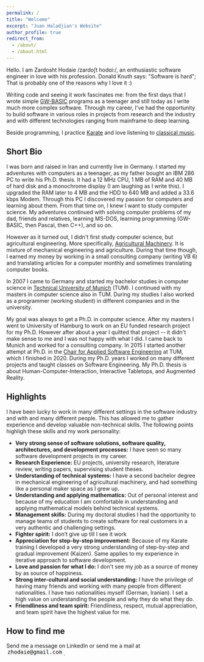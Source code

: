 ```yaml
---
permalink: /
title: "Welcome"
excerpt: "Juan Haladjian's Website"
author_profile: true
redirect_from: 
  - /about/
  - /about.html
---
```


Hello. I am Zardosht Hodaie /zardoʃt hodɑi:/, an enthusiastic software engineer in love with his profession. Donald Knuth says: "Software is hard"; That is probably one of the reasons why I love it :)

Writing code and seeing it work fascinates me: from the first days that I wrote simple [GW-BASIC](https://en.wikipedia.org/wiki/GW-BASIC) programs as a teenager and still today as I write much more complex software. Through my career, I've had the opportunity to build software in various roles in projects from research and the industry and with different technologies ranging from mainframe to deep learning. 

Beside programming, I practice [Karate](https://www.youtube.com/watch?v=vApvRSHtu-s) and love listening to [classical music](https://www.youtube.com/watch?v=R1QNhRNxvTI).


## Short Bio
I was born and raised in Iran and currently live in Germany. I started my adventures with computers as a teenager, as my father bought an IBM 286 PC to write his Ph.D. thesis. It had a 12 MHz CPU, 1 MB of RAM and 40 MB of hard disk and a monochrome display (I am laughing as I write this). I upgraded the RAM later to 4 MB and the HDD to 640 MB and added a 33.6 kbps Modem. Through this PC I discovered my passion for computers and learning about them. From that time on, I knew I want to study computer science. My adventures continued with solving computer problems of my dad, friends and relatives, learning MS-DOS, learning programming (GW-BASIC, then Pascal, then C++), and so on. 

However as it turned out, I didn't first study computer science, but agricultural engineering. More specifically, [Agricultural Machinery](https://en.wikipedia.org/wiki/Agricultural_machinery). It is mixture of mechanical engineering and agriculture. During that time though, I earned my money by working in a small consulting company (writing VB 6) and translating articles for a computer monthly and sometimes translating computer books. 

In 2007 I came to Germany and started my bachelor studies in computer science in [Technical University of Munich](https://www.in.tum.de/) (TUM). I continued with my masters in computer science also in TUM. During my studies I also worked as a programmer (working student) in different companies and in the university. 

My goal was always to get a Ph.D. in computer science. After my masters I went to University of Hamburg to work on an EU funded research project for my Ph.D. However after about a year I quitted that project -- it didn't make sense to me and I was not happy with what I did. I came back to Munich and worked for a consulting company. In 2015 I started another attempt at Ph.D. in the [Chair for Applied Software Engineering](https://ase.in.tum.de/lehrstuhl_1/) at TUM, which I finished in 2020. During my Ph.D. years I worked on many different projects and taught classes on Software Engineering. My Ph.D. thesis is about Human-Computer-Interaction, Interactive Tabletops, and Augmented Reality. 

## Highlights

I have been lucky to work in many different settings in the software industry and with and many different people. This has allowed me to gather experience and develop valuable non-technical skills. The following points highligh these skills and my work personality: 

* **Very strong sense of software solutions, software quality, architectures, and development
processes:** I have seen so many software development projects in my career.
* **Research Experience:** EU projects, university research, literature review, writing papers,
supervising student theses.
* **Understanding of technical systems:** I have a second bachelor degree in mechanical engineering
of agricultural machinery, and had something like a personal maker space as I grew up.
* **Understanding and applying mathematics:** Out of personal interest and because of my education
I am comfortable in understanding and applying mathematical models behind technical systems.
* **Management skills:** During my doctoral studies I had the opportunity to manage teams of students
to create software for real customers in a very authentic and challenging settings.
* **Fighter spirit:** I don’t give up till I see it work
* **Appreciation for step-by-step improvement:** Because of my Karate training I developed a very
strong understanding of step-by-step and gradual improvement (Kaizen). Same applies to my
experience in iterative approach to software development.
* **Love and passion for what I do:** I don't see my job as a source of money by as source of
happiness.
* **Strong inter-cultural and social understanding:** I have the privilege of having many friends and
working with many people from different nationalities. I have two nationalities myself (German,
Iranian). I set a high value on understanding the people and why they do what they do.
* **Friendliness and team spirit:** Friendliness, respect, mutual appreciation, and team spirit have the highest value for me.


## How to find me
Send me a message on LinkedIn or send me a mail at ![contact](./images/email.png). 